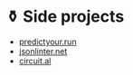 # ⚱️ Side projects

- [predictyour.run](https://www.predictyour.run/)
- [jsonlinter.net](https://jsonlinter.net/)
- [circuit.al](https://www.circuit.al/)
